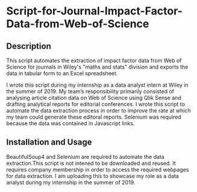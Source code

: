 # Script-for-Journal-Impact-Factor-Data-from-Web-of-Science

## Description
This script automates the extraction of impact factor data from Web of Science for journals in Wiley's "maths and stats" division and exports the data in tabular form to an Excel spreadsheet. 

I wrote this script during my internship as a data analyst intern at Wiley in the summer of 2019. My team’s responsibility primarily consisted of analysing article citation data on Web of Science using Qlik Sense and drafting analytical reports for editorial conferences. I wrote this script to automate the data extraction process in order to improve the rate at which my team could generate these editoral reports. Selenium was required because the data was contained in Javascript links. 

## Installation and Usage
BeautifulSoup4 and Selenium are required to automate the data extraction.This script is not intened to be downloaded and reused. It requires company membership in order to access the required webpages for data extraction. I am uploading this to showcase my role as a data analyst during my internship in the summer of 2019.
